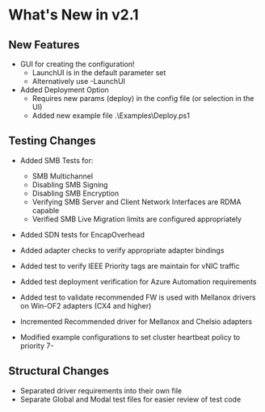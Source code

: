 # What's New in v2.1

## New Features

- GUI for creating the configuration!
  - LaunchUI is in the default parameter set
  - Alternatively use -LaunchUI
- Added Deployment Option
  - Requires new params (deploy) in the config file (or selection in the UI)
  - Added new example file .\Examples\Deploy.ps1

## Testing Changes

- Added SMB Tests for:
  - SMB Multichannel
  - Disabling SMB Signing
  - Disabling SMB Encryption
  - Verifying SMB Server and Client Network Interfaces are RDMA capable
  - Verified SMB Live Migration limits are configured appropriately
- Added SDN tests for EncapOverhead
- Added adapter checks to verify appropriate adapter bindings

- Added test to verify IEEE Priority tags are maintain for vNIC traffic
- Added test deployment verification for Azure Automation requirements
- Added test to validate recommended FW is used with Mellanox drivers on Win-OF2 adapters (CX4 and higher)

- Incremented Recommended driver for Mellanox and Chelsio adapters
- Modified example configurations to set cluster heartbeat policy to priority 7- 
 
## Structural Changes

- Separated driver requirements into their own file
- Separate Global and Modal test files for easier review of test code
